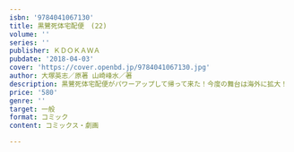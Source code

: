```yaml
---
isbn: '9784041067130'
title: 黒鷺死体宅配便　(22)
volume: ''
series: ''
publisher: ＫＤＯＫＡＷＡ
pubdate: '2018-04-03'
cover: 'https://cover.openbd.jp/9784041067130.jpg'
author: 大塚英志／原著 山崎峰水／著
description: 黒鷺死体宅配便がパワーアップして帰って来た！今度の舞台は海外に拡大！
price: '580'
genre: ''
target: 一般
format: コミック
content: コミックス・劇画

---
```

